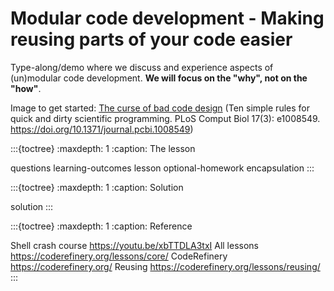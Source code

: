 # Modular code development - Making reusing parts of your code easier

Type-along/demo where we discuss and experience aspects of (un)modular
code development. **We will focus on the "why", not on the "how"**.

Image to get started:
[The curse of bad code design](https://doi.org/10.1371/journal.pcbi.1008549.g005)
(Ten simple rules for quick and dirty scientific programming. PLoS Comput Biol
17(3): e1008549. https://doi.org/10.1371/journal.pcbi.1008549)


:::{toctree}
:maxdepth: 1
:caption: The lesson

questions
learning-outcomes
lesson
optional-homework
encapsulation
:::


:::{toctree}
:maxdepth: 1
:caption: Solution

solution
:::


:::{toctree}
:maxdepth: 1
:caption: Reference

Shell crash course <https://youtu.be/xbTTDLA3txI>
All lessons <https://coderefinery.org/lessons/core/>
CodeRefinery <https://coderefinery.org/>
Reusing <https://coderefinery.org/lessons/reusing/>
:::
